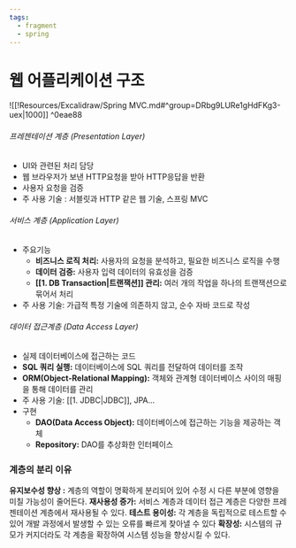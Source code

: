 ```yaml
---
tags:
  - fragment
  - spring
---
```

# 웹 어플리케이션 구조
![[!Resources/Excalidraw/Spring MVC.md#^group=DRbg9LURe1gHdFKg3-uex|1000]] ^0eae88
###### 프레젠테이션 계층 (Presentation Layer)
- UI와 관련된 처리 담당
- 웹 브라우저가 보낸 HTTP요청을 받아 HTTP응답을 반환
- 사용자 요청을 검증
- 주 사용 기술 : 서블릿과 HTTP 같은 웹 기술, 스프링 MVC
###### 서비스 계층 (Application Layer)
- 주요기능
	- **비즈니스 로직 처리:** 사용자의 요청을 분석하고, 필요한 비즈니스 로직을 수행
	- **데이터 검증:** 사용자 입력 데이터의 유효성을 검증
	- **[[1. DB Transaction|트랜잭션]] 관리:** 여러 개의 작업을 하나의 트랜잭션으로 묶어서 처리
- 주 사용 기술: 가급적 특정 기술에 의존하지 않고, 순수 자바 코드로 작성
###### 데이터 접근계층 (Data Access Layer)
- 실제 데이터베이스에 접근하는 코드 
- **SQL 쿼리 실행:** 데이터베이스에 SQL 쿼리를 전달하여 데이터를 조작
- **ORM(Object-Relational Mapping):** 객체와 관계형 데이터베이스 사이의 매핑을 통해 데이터를 관리
- 주 사용 기술: [[1. JDBC|JDBC]], JPA...
- 구현
	- **DAO(Data Access Object):** 데이터베이스에 접근하는 기능을 제공하는 객체
	- **Repository:** DAO를 추상화한 인터페이스



### 계층의 분리 이유
**유지보수성 향상 :** 계층의 역할이 명확하게 분리되어 있어 수정 시 다른 부분에 영향을 미칠 가능성이 줄어든다.
**재사용성 증가:** 서비스 계층과 데이터 접근 계층은 다양한 프레젠테이션 계층에서 재사용될 수 있다.
**테스트 용이성:** 각 계층을 독립적으로 테스트할 수 있어 개발 과정에서 발생할 수 있는 오류를 빠르게 찾아낼 수 있다
**확장성:** 시스템의 규모가 커지더라도 각 계층을 확장하여 시스템 성능을 향상시킬 수 있다.


